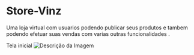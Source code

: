# Store-Vinz

Uma loja virtual com usuarios podendo publicar seus produtos e tambem podendo efetuar suas vendas com varias outras funcionalidades .

Tela inicial
![Descrição da Imagem](photos_projects/photo_home.png)
